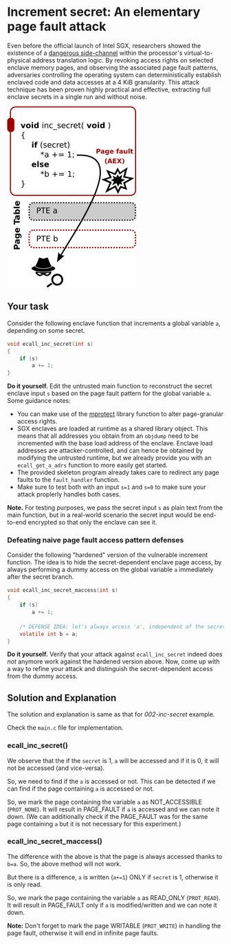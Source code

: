 # Increment secret: An elementary page fault attack

Even before the official launch of Intel SGX, researchers showed the existence
of a [dangerous
side-channel](https://www.microsoft.com/en-us/research/wp-content/uploads/2016/02/ctrlchannels-oakland-2015.pdf)
within the processor's virtual-to-physical address translation logic.  By
revoking access rights on selected enclave memory pages, and observing the
associated page fault patterns, adversaries controlling the operating system
can deterministically establish enclaved code and data accesses at a 4 KiB
granularity.  This attack technique has been proven highly practical and
effective, extracting full enclave secrets in a single run and without noise.

![overview](overview.png)

## Your task

Consider the following enclave function that increments a global variable `a`,
depending on some secret.

```C
void ecall_inc_secret(int s)
{
    if (s)
        a += 1;
}
```

**Do it yourself.** Edit the untrusted main function to reconstruct the secret
enclave input `s` based on the page fault pattern for the global variable `a`.
Some guidance notes:

* You can make use of the
    [mprotect](http://man7.org/linux/man-pages/man2/mprotect.2.html) library
    function to alter page-granular access rights.
* SGX enclaves are loaded at runtime as a shared library object. This means
    that all addresses you obtain from an `objdump` need to be incremented with the
    base load address of the enclave. Enclave load addresses are
    attacker-controlled, and can hence be obtained by modifying the untrusted
    runtime, but we already provide you with an `ecall_get_a_adrs` function to more
    easily get started.
* The provided skeleton program already takes care to redirect any page faults
    to the `fault_handler` function.
* Make sure to test both with an input `s=1` and `s=0` to make sure your attack
    proplerly handles both cases.

**Note.** For testing purposes, we pass the secret input `s` as plain text from
the main function, but in a real-world scenario the secret input would be
end-to-end encrypted so that only the enclave can see it.

### Defeating naive page fault access pattern defenses

Consider the following "hardened" version of the vulnerable increment function.
The idea is to hide the secret-dependent enclave page access, by always performing
a dummy access on the global variable `a` immediately after the secret branch.

```C
void ecall_inc_secret_maccess(int s)
{
    if (s)
        a += 1;

    /* DEFENSE IDEA: let's always access 'a', independent of the secret */
    volatile int b = a;
}
```

**Do it yourself.** Verify that your attack against `ecall_inc_secret` indeed
does _not_ anymore work against the hardened version above. Now, come up with a
way to refine your attack and distinguish the secret-dependent access from the
dummy access.

## Solution and Explanation
The solution and explanation is same as that for _002-inc-secret_ example.

Check the `main.c` file for implementation.

### ecall_inc_secret()
We observe that the if the `secret` is 1, `a` will be accessed and if it is 0, it will not be accessed (and vice-versa).

So, we need to find if the `a` is accessed or not. This can be detected if we can find if the page containing `a` is accessed or not.

So, we mark the page containing the variable `a` as NOT_ACCESSIBLE (`PROT_NONE`). It will result in PAGE_FAULT if `a` is accessed and we can note it down. (We can additionally check if the PAGE_FAULT was for the same page containing `a` but it is not necessary for this experiment.)

### ecall_inc_secret_maccess()
The difference with the above is that the page is always accessed thanks to `b=a`. So, the above method will not work.

But there is a difference, `a` is written (`a+=1`) ONLY if `secret` is 1, otherwise it is only read.

So, we mark the page containing the variable `a` as READ_ONLY (`PROT_READ`). It will result in PAGE_FAULT only if `a` is modified/written and we can note it down.

**Note:** Don't forget to mark the page WRITABLE (`PROT_WRITE`) in handling the page fault, otherwise it will end in infinite page faults.